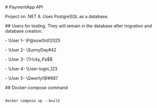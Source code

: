 \# PaymentApp API

Project on .NET 8. Uses PostgreSQL as a database. 

\## Users for testing. They will remain in the database after migration and database creation.

\- \User 1\- \P@ssw0rd!2025

\- \User 2\- \SunnyDay#42

\- \User 3\- \Tr!cky_Pa$$

\- \User 4\- \User-login_123

\- \User 5\- \Qwerty!@#987



\## Docker-compose command


```powerShall

docker compose up --build

```
